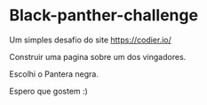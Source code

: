 # Black-panther-challenge

Um simples desafio do site https://codier.io/

Construir uma pagina sobre um dos vingadores.

Escolhi o Pantera negra.

Espero que gostem :)
